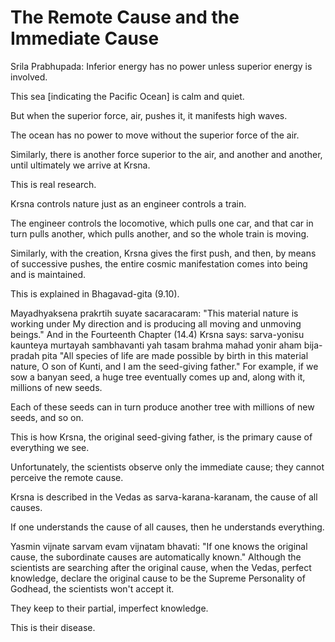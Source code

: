 # The Remote Cause and the Immediate Cause

Srila Prabhupada: Inferior energy has no power unless superior energy is involved.

This sea [indicating the Pacific Ocean] is calm and quiet.

But when the superior force, air, pushes it, it manifests high waves.

The ocean has no power to move without the superior force of the air.

Similarly, there is another force superior to the air, and another and another, until ultimately we arrive at Krsna.

This is real research.

Krsna controls nature just as an engineer controls a train.

The engineer controls the locomotive, which pulls one car, and that car in turn pulls another, which pulls another, and so the whole train is moving.

Similarly, with the creation, Krsna gives the first push, and then, by means of successive pushes, the entire cosmic manifestation comes into being and is maintained.

This is explained in Bhagavad-gita (9.10).

Mayadhyaksena prakrtih suyate sacaracaram: "This material nature is working under My direction and is producing all moving and unmoving beings." And in the Fourteenth Chapter (14.4) Krsna says: sarva-yonisu kaunteya murtayah sambhavanti yah tasam brahma mahad yonir aham bija-pradah pita "All species of life are made possible by birth in this material nature, O son of Kunti, and I am the seed-giving father." For example, if we sow a banyan seed, a huge tree eventually comes up and, along with it, millions of new seeds.

Each of these seeds can in turn produce another tree with millions of new seeds, and so on.

This is how Krsna, the original seed-giving father, is the primary cause of everything we see.

Unfortunately, the scientists observe only the immediate cause; they cannot perceive the remote cause.

Krsna is described in the Vedas as sarva-karana-karanam, the cause of all causes.

If one understands the cause of all causes, then he understands everything.

Yasmin vijnate sarvam evam vijnatam bhavati: "If one knows the original cause, the subordinate causes are automatically known." Although the scientists are searching after the original cause, when the Vedas, perfect knowledge, declare the original cause to be the Supreme Personality of Godhead, the scientists won't accept it.

They keep to their partial, imperfect knowledge.

This is their disease.

